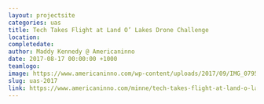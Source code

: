 ```yaml
---
layout: projectsite
categories: uas
title: Tech Takes Flight at Land O’ Lakes Drone Challenge 
location: 
completedate:
author: Maddy Kennedy @ Americaninno
date: 2017-08-17 00:00:00 +1000
teamlogo:
image: https://www.americaninno.com/wp-content/uploads/2017/09/IMG_0795-e1506445727124-1068x400.jpg
slug: uas-2017
link: https://www.americaninno.com/minne/tech-takes-flight-at-land-o-lakes-drone-challenge/
---
```

 